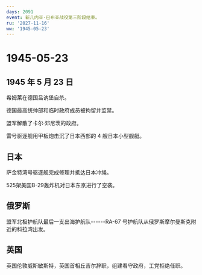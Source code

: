 ```yaml
---
days: 2091
event: 新几内亚-巴布亚战役第三阶段结束。
ru: '2027-11-16'
ww: '1945-05-23'
---
```


# 1945-05-23

## 1945 年 5 月 23 日

希姆莱在德国吕讷堡自杀。

德国最高统帅部和临时政府成员被拘留并监禁。

盟军解散了卡尔·邓尼茨的政府。

雷号驱逐舰用甲板炮击沉了日本西部的 4 艘日本小型舰艇。

## 日本

萨金特湾号驱逐舰完成修理并抵达日本冲绳。

525架美国B-29轰炸机对日本东京进行了空袭。

## 俄罗斯

盟军北极护航队最后一支出海护航队------RA-67
号护航队从俄罗斯摩尔曼斯克附近的科拉湾出发。

## 英国

英国伦敦威斯敏斯特，英国首相丘吉尔辞职，组建看守政府，工党拒绝任职。
